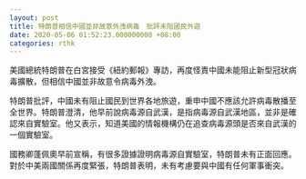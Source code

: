 ```yaml
---
layout: post
title: 特朗普相信中國並非故意外洩病毒　批評未阻國民外遊
date: 2020-05-06 01:52:23.000000000 +08:00
categories: rthk
---
```


美國總統特朗普在白宮接受《紐約郵報》專訪，再度怪責中國未能阻止新型冠狀病毒擴散，但相信中國並非故意令病毒外洩。

特朗普批評，中國未有阻止國民到世界各地旅遊，重申中國不應該允許病毒散播至全世界。特朗普澄清，他早前說病毒源自武漢，是指病毒源自武漢地區，並非是確認來自實驗室。他又表示，知道美國的情報機構仍在追查病毒源頭是否來自武漢的一個實驗室。

國務卿蓬佩奧早前宣稱，有很多證據證明病毒源自實驗室，特朗普未有正面回應。對於中美兩國關係再度緊張，特朗普表明，未有考慮要與中國有任何軍事衝突。
